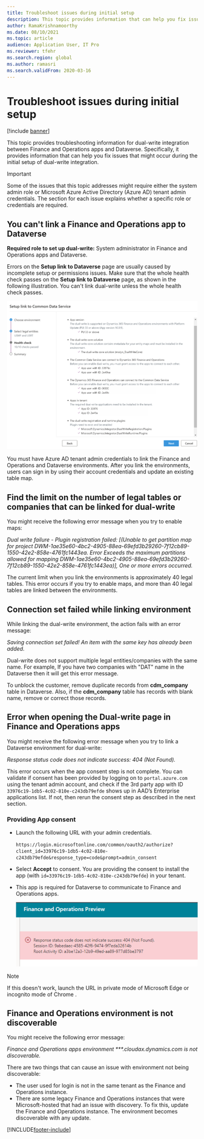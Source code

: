 ```yaml
---
title: Troubleshoot issues during initial setup
description: This topic provides information that can help you fix issues that occur during the initial setup of dual-write integration.
author: RamaKrishnamoorthy 
ms.date: 08/10/2021
ms.topic: article
audience: Application User, IT Pro
ms.reviewer: tfehr
ms.search.region: global
ms.author: ramasri
ms.search.validFrom: 2020-03-16
---
```


# Troubleshoot issues during initial setup

[!include [banner](../../includes/banner.md)]



This topic provides troubleshooting information for dual-write integration between Finance and Operations apps and Dataverse. Specifically, it provides information that can help you fix issues that might occur during the initial setup of dual-write integration.

> [!IMPORTANT]
> Some of the issues that this topic addresses might require either the system admin role or Microsoft Azure Active Directory (Azure AD) tenant admin credentials. The section for each issue explains whether a specific role or credentials are required.

## You can't link a Finance and Operations app to Dataverse

**Required role to set up dual-write:** System administrator in Finance and Operations apps and Dataverse.

Errors on the **Setup link to Dataverse** page are usually caused by incomplete setup or permissions issues. Make sure that the whole health check passes on the **Setup link to Dataverse** page, as shown in the following illustration. You can't link dual-write unless the whole health check passes.

![Successful health check.](media/health_check.png)

You must have Azure AD tenant admin credentials to link the Finance and Operations and Dataverse environments. After you link the environments, users can sign in by using their account credentials and update an existing table map.

## Find the limit on the number of legal tables or companies that can be linked for dual-write

You might receive the following error message when you try to enable maps:

*Dual write failure - Plugin registration failed: [(Unable to get partition map for project
DWM-1ae35e60-4bc2-4905-88ea-69efd3b29260-7f12cb89-1550-42e2-858e-4761fc1443ea.
Error Exceeds the maximum partitions allowed for mapping
DWM-1ae35e60-4bc2-4905-88ea-69efd3b29260-7f12cb89-1550-42e2-858e-4761fc1443ea)],
One or more errors occurred.*

The current limit when you link the environments is approximately 40 legal tables. This error occurs if you try to enable maps, and more than 40 legal tables are linked between the environments.

## Connection set failed while linking environment

While linking the dual-write environment, the action fails with an error message:

*Saving connection set failed! An item with the same key has already been added.*

Dual-write does not support multiple legal entities/companies with the same name. For example, If you have two companies with "DAT" name in the Dataverse then it will get this error message.

To unblock the customer, remove duplicate records from **cdm_company** table in Dataverse. Also, if the **cdm_company** table has records with blank name, remove or correct those records.

## Error when opening the Dual-write page in Finance and Operations apps

You might receive the following error message when you try to link a Dataverse environment for dual-write:

*Response status code does not indicate success: 404 (Not Found).*

This error occurs when the app consent step is not complete. You can validate if consent has been provided by logging on to `portal.azure.com` using the tenant admin account, and check if the 3rd party app with ID `33976c19-1db5-4c02-810e-c243db79efde` shows up in AAD’s Enterprise applications list. If not, then rerun the consent step as described in the next section.

### Providing App consent

+ Launch the following URL with your admin credentials.

    `https://login.microsoftonline.com/common/oauth2/authorize?client_id=33976c19-1db5-4c02-810e-c243db79efde&response_type=code&prompt=admin_consent`

+ Select **Accept** to consent. You are providing the consent to install the app (with `id=33976c19-1db5-4c02-810e-c243db79efde`) in your tenant.
+ This app is required for Dataverse to communicate to Finance and Operations apps.

    ![Initial sync setup troubleshooting.](media/Initial-sync-setup-troubleshooting-1.png)

> [!NOTE]
> If this doesn't work, launch the URL in private mode of Microsoft Edge or incognito mode of Chrome .

## Finance and Operations environment is not discoverable

You might receive the following error message:

*Finance and Operations apps environment \*\*\*.cloudax.dynamics.com is not discoverable.*

There are two things that can cause an issue with environment not being discoverable:

+ The user used for login is not in the same tenant as the Finance and Operations instance.
+ There are some legacy Finance and Operations instances that were Microsoft-hosted that had an issue with discovery. To fix this, update the Finance and Operations instance. The environment becomes discoverable with any update.

[!INCLUDE[footer-include](../../../../includes/footer-banner.md)]
